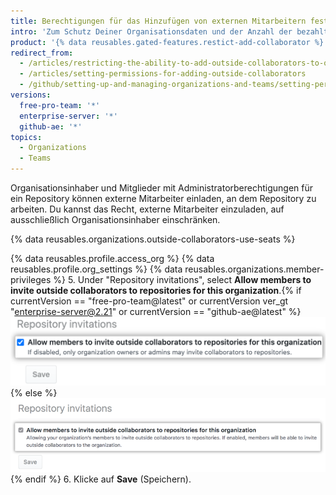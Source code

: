 ```yaml
---
title: Berechtigungen für das Hinzufügen von externen Mitarbeitern festlegen
intro: 'Zum Schutz Deiner Organisationsdaten und der Anzahl der bezahlten Lizenzen in Deiner Organisation kannst Du es ausschließlich Inhabern erlauben, externe Mitarbeiter zu Organisations-Repositorys einzuladen.'
product: '{% data reusables.gated-features.restict-add-collaborator %}'
redirect_from:
  - /articles/restricting-the-ability-to-add-outside-collaborators-to-organization-repositories/
  - /articles/setting-permissions-for-adding-outside-collaborators
  - /github/setting-up-and-managing-organizations-and-teams/setting-permissions-for-adding-outside-collaborators
versions:
  free-pro-team: '*'
  enterprise-server: '*'
  github-ae: '*'
topics:
  - Organizations
  - Teams
---
```


Organisationsinhaber und Mitglieder mit Administratorberechtigungen für ein Repository können externe Mitarbeiter einladen, an dem Repository zu arbeiten. Du kannst das Recht, externe Mitarbeiter einzuladen, auf ausschließlich Organisationsinhaber einschränken.

{% data reusables.organizations.outside-collaborators-use-seats %}

{% data reusables.profile.access_org %}
{% data reusables.profile.org_settings %}
{% data reusables.organizations.member-privileges %}
5. Under "Repository invitations", select **Allow members to invite outside collaborators to repositories for this organization**.{% if currentVersion == "free-pro-team@latest" or currentVersion ver_gt "enterprise-server@2.21" or currentVersion == "github-ae@latest" %} ![Checkbox to allow members to invite outside collaborators to organization repositories](/assets/images/help/organizations/repo-invitations-checkbox-updated.png){% else %}
![Checkbox to allow members to invite outside collaborators to organization repositories](/assets/images/help/organizations/repo-invitations-checkbox.png){% endif %}
6. Klicke auf **Save** (Speichern).
